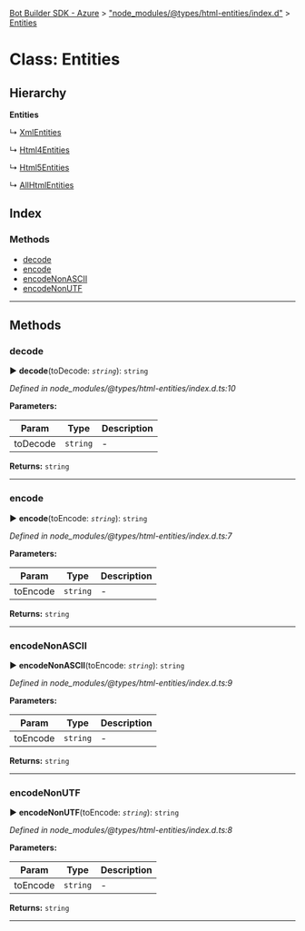[Bot Builder SDK - Azure](../README.md) > ["node_modules/@types/html-entities/index.d"](../modules/_node_modules__types_html_entities_index_d_.md) > [Entities](../classes/_node_modules__types_html_entities_index_d_.entities.md)



# Class: Entities

## Hierarchy

**Entities**

↳  [XmlEntities](_node_modules__types_html_entities_index_d_.xmlentities.md)




↳  [Html4Entities](_node_modules__types_html_entities_index_d_.html4entities.md)




↳  [Html5Entities](_node_modules__types_html_entities_index_d_.html5entities.md)




↳  [AllHtmlEntities](_node_modules__types_html_entities_index_d_.allhtmlentities.md)








## Index

### Methods

* [decode](_node_modules__types_html_entities_index_d_.entities.md#decode)
* [encode](_node_modules__types_html_entities_index_d_.entities.md#encode)
* [encodeNonASCII](_node_modules__types_html_entities_index_d_.entities.md#encodenonascii)
* [encodeNonUTF](_node_modules__types_html_entities_index_d_.entities.md#encodenonutf)



---
## Methods
<a id="decode"></a>

###  decode

► **decode**(toDecode: *`string`*): `string`



*Defined in node_modules/@types/html-entities/index.d.ts:10*



**Parameters:**

| Param | Type | Description |
| ------ | ------ | ------ |
| toDecode | `string`   |  - |





**Returns:** `string`





___

<a id="encode"></a>

###  encode

► **encode**(toEncode: *`string`*): `string`



*Defined in node_modules/@types/html-entities/index.d.ts:7*



**Parameters:**

| Param | Type | Description |
| ------ | ------ | ------ |
| toEncode | `string`   |  - |





**Returns:** `string`





___

<a id="encodenonascii"></a>

###  encodeNonASCII

► **encodeNonASCII**(toEncode: *`string`*): `string`



*Defined in node_modules/@types/html-entities/index.d.ts:9*



**Parameters:**

| Param | Type | Description |
| ------ | ------ | ------ |
| toEncode | `string`   |  - |





**Returns:** `string`





___

<a id="encodenonutf"></a>

###  encodeNonUTF

► **encodeNonUTF**(toEncode: *`string`*): `string`



*Defined in node_modules/@types/html-entities/index.d.ts:8*



**Parameters:**

| Param | Type | Description |
| ------ | ------ | ------ |
| toEncode | `string`   |  - |





**Returns:** `string`





___


